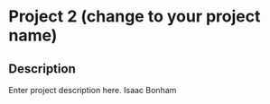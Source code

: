 # Project 2 (change to your project name)

## Description
Enter project description here.
Isaac Bonham